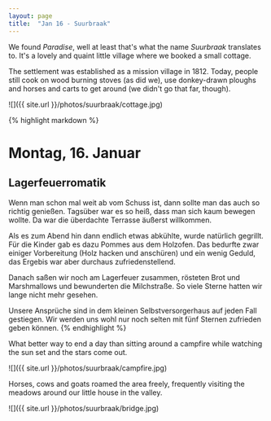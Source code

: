 ```yaml
---
layout: page
title:  "Jan 16 - Suurbraak"
---
```


We found _Paradise_, well at least that's what the name _Suurbraak_ translates to. It's a lovely and quaint little village where we booked a small cottage.

The settlement was established as a mission village in 1812. Today, people still cook on wood burning stoves (as did we), use donkey-drawn ploughs and horses and carts to get around (we didn't go that far, though).

![]({{ site.url }}/photos/suurbraak/cottage.jpg)

{% highlight markdown %}
# Montag, 16. Januar
## Lagerfeuerromatik

Wenn man schon mal weit ab vom Schuss ist, dann sollte man das auch so richtig genießen. Tagsüber war es so heiß, dass man sich kaum bewegen wollte. Da war die überdachte Terrasse äußerst willkommen.

Als es zum Abend hin dann endlich etwas abkühlte, wurde natürlich gegrillt. Für die Kinder gab es dazu Pommes aus dem Holzofen. Das bedurfte zwar einiger Vorbereitung (Holz hacken und anschüren) und ein wenig Geduld, das Ergebis war aber durchaus zufriedenstellend.

Danach saßen wir noch am Lagerfeuer zusammen, rösteten Brot und Marshmallows und bewunderten die Milchstraße. So viele Sterne hatten wir lange nicht mehr gesehen.

Unsere Ansprüche sind in dem kleinen Selbstversorgerhaus auf jeden Fall gestiegen. Wir werden uns wohl nur noch selten mit fünf Sternen zufrieden geben können.
{% endhighlight %}

What better way to end a day than sitting around a campfire while watching the sun set and the stars come out.

![]({{ site.url }}/photos/suurbraak/campfire.jpg)

Horses, cows and goats roamed the area freely, frequently visiting the meadows around our little house in the valley.

![]({{ site.url }}/photos/suurbraak/bridge.jpg)
